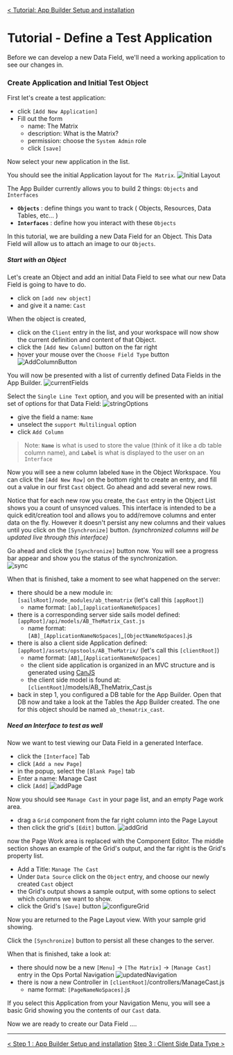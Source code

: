 [< Tutorial: App Builder Setup and installation](tutorial_step1.md)
# Tutorial - Define a Test Application
Before we can develop a new Data Field, we'll need a working application to see our changes in.


### Create Application and Initial Test Object
First let's create a test application:

- click `[Add New Application]` 
- Fill out the form
  - name: The Matrix
  - description: What is the Matrix?
  - permission: choose the `System Admin` role
  - click `[save]`

Now select your new application in the list.

You should see the initial Application layout for `The Matrix`.
![Initial Layout](images/step2_initialLayout.png "Initial Layout")

The App Builder currently allows you to build 2 things:  `Objects` and `Interfaces`
- **`Objects`** : define things you want to track ( Objects, Resources, Data Tables, etc... )
- **`Interfaces`** : define how you interact with these `Objects`

In this tutorial, we are building a new Data Field for an Object.  This Data Field will allow us to attach an image to our `Objects`.


##### Start with an Object

Let's create an Object and add an initial Data Field to see what our new Data Field is going to have to do.
- click on `[add new object]`
- and give it a name:  `Cast`

When the object is created, 
- click on the `Client` entry in the list, and your workspace will now show the current definition and content of that Object.
- click the `[Add New Column]` button on the far right
- hover your mouse over the `Choose Field Type` button 
![AddColumnButton](images/step2_addNewColumn.png "Add New Column")


You will now be presented with a list of currently defined Data Fields in the App Builder.
![currentFields](images/step2_currentFields.png "Current Fields")

Select the `Single Line Text` option, and you will be presented with an initial set of options for that Data Field:
![stringOptions](images/step2_stringOptions.png "Text Options")

- give the field a name: `Name`
- unselect the `support Multilingual` option 
- click `Add Column`

>Note: **`Name`** is what is used to store the value (think of it like a db table column name), and **`Label`** is what is displayed to the user on an `Interface`

Now you will see a new column labeled `Name` in the Object Workspace.  You can click the `[Add New Row]` on the bottom right to create an entry, and fill out a value in our first `Cast` object.  Go ahead and add several new rows.

Notice that for each new row you create, the `Cast` entry in the Object List shows you a count of unsynced values.  This interface is intended to be a quick edit/creation tool and allows you to add/remove columns and enter data on the fly.  However it doesn't persist any new columns and their values until you click on the `[Synchronize]` button.  _(synchronized columns will be updated live through this interface)_

Go ahead and click the `[Synchronize]` button now.  You will see a progress bar appear and show you the status of the synchronization.  
![sync](images/step2_sync.png "Synchronize")

When that is finished, take a moment to see what happened on the server:
- there should be a new module in:  `[sailsRoot]/node_modules/ab_thematrix`  (let's call this `[appRoot]`)
  - name format: `[ab]`\_`[applicationNameNoSpaces]`
- there is a corresponding server side sails model defined:  `[appRoot]/api/models/AB_TheMatrix_Cast.js`
  - name format: `[AB]_[ApplicationNameNoSpaces]`\_`[ObjectNameNoSpaces]`.js
- there is also a client side Application defined: `[appRoot]/assets/opstools/AB_TheMatrix/`  (let's call this `[clientRoot]`)
  - name format: `[AB]`\_`[ApplicationNameNoSpaces]`
  - the client side application is organized in an MVC structure and is generated using [CanJS](https://canjs.com)
  - the client side model is found at: `[clientRoot]`/models/AB_TheMatrix_Cast.js
- back in step 1, you configured a DB table for the App Builder.  Open that DB now and take a look at the Tables the App Builder created.  The one for this object should be named `ab_thematrix_cast`.

##### Need an Interface to test as well
Now we want to test viewing our Data Field in a generated Interface.

- click the `[Interface]` Tab
- click `[Add a new Page]`
- in the popup, select the `[Blank Page]` tab
- Enter a name: Manage Cast
- click `[Add]`
![addPage](images/step2_addPage.png "Add a Page")

Now you should see `Manage Cast` in your page list, and an empty Page work area.
- drag a `Grid` component from the far right column into the Page Layout
- then click the grid's `[Edit]` button.
![addGrid](images/step2_addGrid.png "Add a Grid")

now the Page Work area is replaced with the Component Editor.  The middle section shows an example of the Grid's output, and the far right is the Grid's property list.
- Add a Title: `Manage The Cast`
- Under `Data Source` click on the `Object` entry, and choose our newly created `Cast` object
- the Grid's output shows a sample output, with some options to select which columns we want to show.
- click the Grid's `[Save]` button
![configureGrid](images/step2_configureGrid.png "Configure Grid")

Now you are returned to the Page Layout view.  With your sample grid showing.

Click the `[Synchronize]` button to persist all these changes to the server.

When that is finished, take a look at:
- there should now be a new `[Menu]` -> `[The Matrix]` -> `[Manage Cast]` entry in the Ops Portal Navigation
![updatedNavigation](images/step2_updatedNavigation.png "Updated Navigation")
- there is now a new Controller in `[clientRoot]`/controllers/ManageCast.js
  - name format: `[PageNameNoSpaces]`.js


If you select this Application from your Navigation Menu, you will see a basic Grid showing you the contents of our `Cast` data.

Now we are ready to create our Data Field .... 



---
[< Step 1 : App Builder Setup and installation](tutorial_step1.md)
[Step 3 : Client Side Data Type >](tutorial_step3.md) 